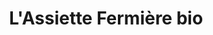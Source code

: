 ---
title: "L'Assiette Fermière bio"
url: /charleville-mezieres/lassiette-fermiere-bio/
shop: Lebensmittel
---